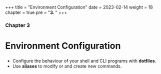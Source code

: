 +++
title = "Environment Configuration"
date = 2023-02-14
weight = 18
chapter = true
pre = "<b>3. </b>"
+++

### Chapter 3
# Environment Configuration

###
* Configure the behaviour of your shell and CLI programs with **dotfiles**.
* Use **aliases** to modify or and create new commands.
